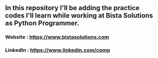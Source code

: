 ## In this repository I'll be adding the practice codes I'll learn while working at Bista Solutions as Python Programmer.

### Website : https://www.bistasolutions.com
### LinkedIn : https://www.linkedin.com/comp
